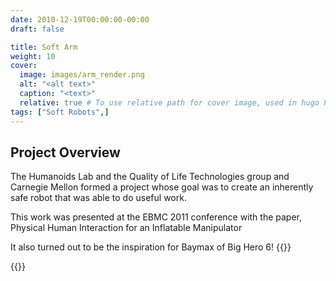 ```yaml
---
date: 2010-12-19T00:00:00-00:00
draft: false

title: Soft Arm
weight: 10
cover:
  image: images/arm_render.png
  alt: "<alt text>"
  caption: "<text>"
  relative: true # To use relative path for cover image, used in hugo Page-bundles
tags: ["Soft Robots",]
---
```

## Project Overview
The Humanoids Lab and the Quality of Life Technologies group and Carnegie Mellon formed a project whose goal was to create an inherently safe robot that was able to do useful work.

This work was presented at the EBMC 2011 conference with the paper, Physical Human Interaction for an Inflatable Manipulator

It also turned out to be the inspiration for Baymax of Big Hero 6!
{{<youtube v3FhxR_1SxE>}}

{{<youtube vkOUxYB_Fi8>}}



